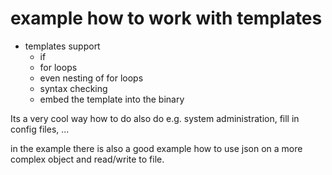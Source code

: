 # example how to work with templates

- templates support
  - if
  - for loops
  - even nesting of for loops
  - syntax checking
  - embed the template into the binary

Its a very cool way how to do also do e.g. system administration, fill in config files, ...

in the example there is also a good example how to use json on a more complex object and read/write to file.

